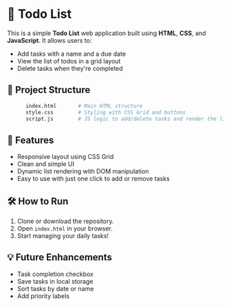 # 📝 Todo List

This is a simple **Todo List** web application built using **HTML**, **CSS**, and **JavaScript**. It allows users to:

- Add tasks with a name and a due date
- View the list of todos in a grid layout
- Delete tasks when they're completed

## 📁 Project Structure

  ```bash
        index.html       # Main HTML structure
        style.css        # Styling with CSS Grid and buttons
        script.js        # JS logic to add/delete tasks and render the list
   ```

## 🚀 Features

- Responsive layout using CSS Grid
- Clean and simple UI
- Dynamic list rendering with DOM manipulation
- Easy to use with just one click to add or remove tasks

## 🛠️ How to Run

1. Clone or download the repository.
2. Open `index.html` in your browser.
3. Start managing your daily tasks!

## 💡 Future Enhancements

- Task completion checkbox
- Save tasks in local storage
- Sort tasks by date or name
- Add priority labels
